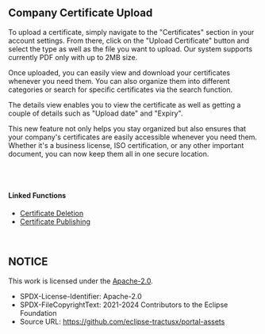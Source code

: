 ## Company Certificate Upload

To upload a certificate, simply navigate to the "Certificates" section in your account settings. From there, click on the "Upload Certificate" button and select the type as well as the file you want to upload. Our system supports currently PDF only with up to 2MB size.

Once uploaded, you can easily view and download your certificates whenever you need them. You can also organize them into different categories or search for specific certificates via the search function.

The details view enables you to view the certificate as well as getting a couple of details such as "Upload date" and "Expiry".

This new feature not only helps you stay organized but also ensures that your company's certificates are easily accessible whenever you need them. Whether it's a business license, ISO certification, or any other important document, you can now keep them all in one secure location.

<br>
<br>

#### Linked Functions

- [Certificate Deletion](/docs/user/08.%20Certificate%20Management/02.%20Certificate%20Deletion.md)
- [Certificate Publishing](/docs/user/08.%20Certificate%20Management/03.%20Certificate%20Publishing.md)

<br>

## NOTICE

This work is licensed under the [Apache-2.0](https://www.apache.org/licenses/LICENSE-2.0).

- SPDX-License-Identifier: Apache-2.0
- SPDX-FileCopyrightText: 2021-2024 Contributors to the Eclipse Foundation
- Source URL: https://github.com/eclipse-tractusx/portal-assets
